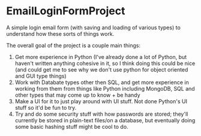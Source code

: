 # EmailLoginFormProject
A simple login email form (with saving and loading of various types) to understand how these sorts of things work. 


The overall goal of the project is a couple main things:
1. Get more experience in Python (I've already done a lot of Python, but haven't written anything cohesive in it, so I think doing this could be nice (and could get me to see why we don't use python for object oriented and GUI type things) 
2. Work with Databate types other then SQL, and get more experience in working from them from things like Python including MongoDB, SQL and other types that may come up to know + be handy
3. Make a UI for it to just play around with UI stuff. Not done Python's UI stuff so it'd be fun to try.
4. Try and do some security stuff with how passwords are stored; they'll currently be stored in plain-text files/on a database, but eventually doing some basic hashing stuff might be cool to do.
